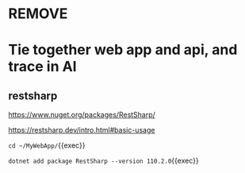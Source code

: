 # REMOVE

# Tie together web app and api, and trace in AI


## restsharp


https://www.nuget.org/packages/RestSharp/

https://restsharp.dev/intro.html#basic-usage


`cd ~/MyWebApp/`{{exec}}

`dotnet add package RestSharp --version 110.2.0`{{exec}}
